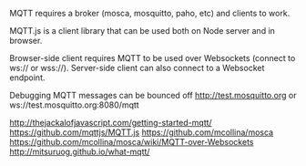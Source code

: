 MQTT requires a broker (mosca, mosquitto, paho, etc) and clients to work.

MQTT.js is a client library that can be used both on Node server and in browser.

Browser-side client requires MQTT to be used over Websockets (connect to ws:// or wss://).
Server-side client can also connect to a Websocket endpoint.

Debugging MQTT messages can be bounced off http://test.mosquitto.org
or ws://test.mosquitto.org:8080/mqtt

http://thejackalofjavascript.com/getting-started-mqtt/
https://github.com/mqttjs/MQTT.js
https://github.com/mcollina/mosca
https://github.com/mcollina/mosca/wiki/MQTT-over-Websockets
http://mitsuruog.github.io/what-mqtt/
